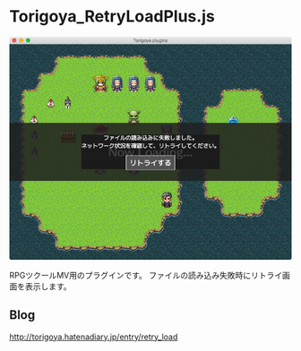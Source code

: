 # Torigoya_RetryLoadPlus.js

![img](./retry.png)

RPGツクールMV用のプラグインです。
ファイルの読み込み失敗時にリトライ画面を表示します。

## Blog
http://torigoya.hatenadiary.jp/entry/retry_load

